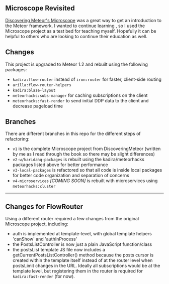 ## Microscope Revisited

[Discovering Meteor's Microscope](https://github.com/DiscoverMeteor/Microscope) was a great way to get an introduction to the Meteor
framework. I wanted to continue learning , so I used the Microscope project as a test bed for teaching myself. 
 Hopefully it can be helpful to others who are looking to continue their education as well. 
 
## Changes
 This project is upgraded to Meteor 1.2 and rebuilt using the following packages:

* `kadira:flow-router` instead of `iron:router` for faster, client-side routing
* `arilla:flow-router-helpers`
* `kadira:blaze-layout` 
* `meteorhacks:subs-manager` for caching subscriptions on the client
* `meteorhacks:fast-render` to send initial DDP data to the client and decrease pageload time

## Branches
There are different branches in this repo for the different steps of refactoring:

* `v1` is the complete Microscope project from DiscoveringMeteor (written by me as I read through the book so there may be slight differences)
* `v2-w/karidahq-packages` is rebuilt using the kadira/meteorhacks packages listed above for better performance
* `v3-local-packages` is refactored so that all code is inside local packages for better code organization and separation of concerns
* `v4-microservices` *[COMING SOON]* is rebuilt with microservices using `meteorhacks:cluster`

---

## Changes for FlowRouter 
Using a different router required a few changes from the original Microscope project, including:

* auth is implemented at template-level, with global template helpers 'canShow' and 'authInProcess'
* the PostsListController is now just a plain JavaScript function/class
* the postsList template JS file now includes a getCurrentPostsListController() method because the posts cursor is 
created within the template itself instead of at the router level when postsLimit changes in the URL. Ideally all 
subscriptions would be at the template level, but registering them in the router is required for `kadira:fast-render` (for now).
